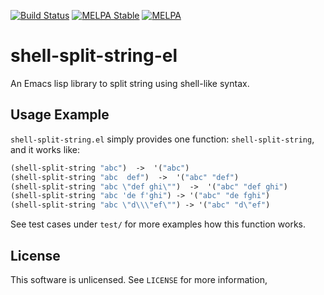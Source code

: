 [![Build Status](https://travis-ci.org/10sr/shell-split-string-el.svg?branch=master)](https://travis-ci.org/10sr/shell-split-string-el)
[![MELPA Stable](http://stable.melpa.org/packages/shell-split-string-badge.svg)](http://stable.melpa.org/#/shell-split-string)
[![MELPA](http://melpa.org/packages/shell-split-string-badge.svg)](http://melpa.org/#/shell-split-string)



shell-split-string-el
=====================

An Emacs lisp library to split string using shell-like syntax.



Usage Example
-------------

`shell-split-string.el` simply provides one function: `shell-split-string`,
and it works like:

```el
(shell-split-string "abc")  ->  '("abc")
(shell-split-string "abc  def")  ->  '("abc" "def")
(shell-split-string "abc \"def ghi\"")  ->  '("abc" "def ghi")
(shell-split-string "abc 'de f'ghi") -> '("abc" "de fghi")
(shell-split-string "abc \"d\\\"ef\"") -> '("abc" "d\"ef")
```

See test cases under `test/` for more examples how this function works.



License
--------

This software is unlicensed. See `LICENSE` for more information,

